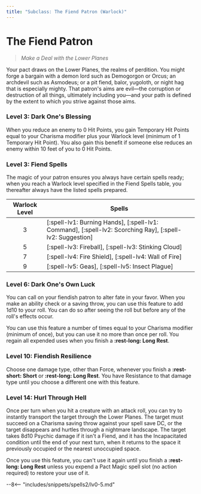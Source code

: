 ```yaml
---
title: "Subclass: The Fiend Patron (Warlock)"
---
```


<p style="display:none">
Make a Deal with the Lower Planes
</p>

# The Fiend Patron

> *Make a Deal with the Lower Planes*

Your pact draws on the Lower Planes, the realms of perdition. You might forge a bargain with a demon lord such as Demogorgon or Orcus; an archdevil such as Asmodeus; or a pit fiend, balor, yugoloth, or night hag that is especially mighty. That patron's aims are evil—the corruption or destruction of all things, ultimately including you—and your path is defined by the extent to which you strive against those aims.

### Level 3: Dark One's Blessing

When you reduce an enemy to 0 Hit Points, you gain Temporary Hit Points equal to your Charisma modifier plus your Warlock level (minimum of 1 Temporary Hit Point). You also gain this benefit if someone else reduces an enemy within 10 feet of you to 0 Hit Points.

### Level 3: Fiend Spells

The magic of your patron ensures you always have certain spells ready; when you reach a Warlock level specified in the Fiend Spells table, you thereafter always have the listed spells prepared.

| Warlock Level | Spells |
|:-:|---|
| 3 | [:spell-lv1: Burning Hands], [:spell-lv1: Command], [:spell-lv2: Scorching Ray], [:spell-lv2: Suggestion] |
| 5 | [:spell-lv3: Fireball], [:spell-lv3: Stinking Cloud] |
| 7 | [:spell-lv4: Fire Shield], [:spell-lv4: Wall of Fire] |
| 9 | [:spell-lv5: Geas], [:spell-lv5: Insect Plague] |

### Level 6: Dark One's Own Luck

You can call on your fiendish patron to alter fate in your favor. When you make an ability check or a saving throw, you can use this feature to add 1d10 to your roll. You can do so after seeing the roll but before any of the roll's effects occur.

You can use this feature a number of times equal to your Charisma modifier (minimum of once), but you can use it no more than once per roll. You regain all expended uses when you finish a **:rest-long: Long Rest**.

### Level 10: Fiendish Resilience

Choose one damage type, other than Force, whenever you finish a **:rest-short: Short** or **:rest-long: Long Rest**. You have Resistance to that damage type until you choose a different one with this feature.

### Level 14: Hurl Through Hell

Once per turn when you hit a creature with an attack roll, you can try to instantly transport the target through the Lower Planes. The target must succeed on a Charisma saving throw against your spell save DC, or the target disappears and hurtles through a nightmare landscape. The target takes 8d10 Psychic damage if it isn't a Fiend, and it has the Incapacitated condition until the end of your next turn, when it returns to the space it previously occupied or the nearest unoccupied space.

Once you use this feature, you can't use it again until you finish a **:rest-long: Long Rest** unless you expend a Pact Magic spell slot (no action required) to restore your use of it.

--8<-- "includes/snippets/spells2/lv0-5.md"